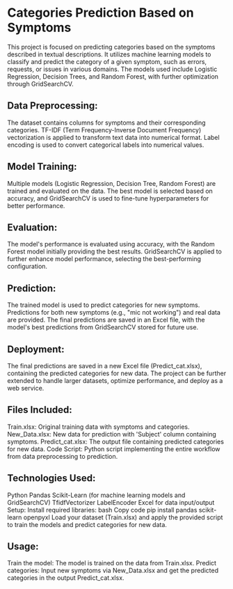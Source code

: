 # Categories Prediction Based on Symptoms
This project is focused on predicting categories based on the symptoms described in textual descriptions. It utilizes machine learning models to classify and predict the category of a given symptom, such as errors, requests, or issues in various domains. The models used include Logistic Regression, Decision Trees, and Random Forest, with further optimization through GridSearchCV.

## Data Preprocessing:

The dataset contains columns for symptoms and their corresponding categories.
TF-IDF (Term Frequency-Inverse Document Frequency) vectorization is applied to transform text data into numerical format.
Label encoding is used to convert categorical labels into numerical values.

## Model Training:

Multiple models (Logistic Regression, Decision Tree, Random Forest) are trained and evaluated on the data.
The best model is selected based on accuracy, and GridSearchCV is used to fine-tune hyperparameters for better performance.
## Evaluation:

The model's performance is evaluated using accuracy, with the Random Forest model initially providing the best results.
GridSearchCV is applied to further enhance model performance, selecting the best-performing configuration.
## Prediction:

The trained model is used to predict categories for new symptoms.
Predictions for both new symptoms (e.g., "mic not working") and real data are provided.
The final predictions are saved in an Excel file, with the model's best predictions from GridSearchCV stored for future use.
## Deployment:

The final predictions are saved in a new Excel file (Predict_cat.xlsx), containing the predicted categories for new data.
The project can be further extended to handle larger datasets, optimize performance, and deploy as a web service.
## Files Included:
Train.xlsx: Original training data with symptoms and categories.
New_Data.xlsx: New data for prediction with 'Subject' column containing symptoms.
Predict_cat.xlsx: The output file containing predicted categories for new data.
Code Script: Python script implementing the entire workflow from data preprocessing to prediction.
## Technologies Used:
Python
Pandas
Scikit-Learn (for machine learning models and GridSearchCV)
TfidfVectorizer
LabelEncoder
Excel for data input/output
Setup:
Install required libraries:
bash
Copy code
pip install pandas scikit-learn openpyxl
Load your dataset (Train.xlsx) and apply the provided script to train the models and predict categories for new data.
## Usage:
Train the model: The model is trained on the data from Train.xlsx.
Predict categories: Input new symptoms via New_Data.xlsx and get the predicted categories in the output Predict_cat.xlsx.

